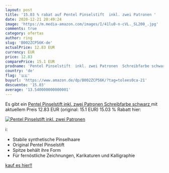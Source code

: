 ```yaml
---
layout: post
title: '15.03 % rabat auf Pentel Pinselstift  inkl. zwei Patronen '
date: 2020-12-21 20:49:24
image: 'https://m.media-amazon.com/images/I/41lu0-n-cVL._SL200_.jpg'
comments: true
category: ofertas
author: ring
slug: 'B002ZCP56K-de'
actualPrice: 12.83 EUR
currency: EUR
price: 12.83
comparePrice: 15.1 EUR
prodname: 'Pentel Pinselstift  inkl. zwei Patronen  Schreibfarbe schwarz '
country: 'de'
flag: '🇩🇪'
buyurl: 'https://www.amazon.de/dp/B002ZCP56K/?tag=tolees0ca-21'
descuento: '15.03'
average: '13.540000000000001'
---
```


Es gibt ein [Pentel Pinselstift  inkl. zwei Patronen  Schreibfarbe schwarz ](https://www.amazon.de/dp/B002ZCP56K/?tag=tolees0ca-21) mit aktuellem Preis 12.83 EUR (original: 15.1 EUR) 15.03 % Rabatt hier:

[![Pentel Pinselstift  inkl. zwei Patronen ](https://m.media-amazon.com/images/I/41lu0-n-cVL._SL200_.jpg)](https://www.amazon.de/dp/B002ZCP56K/?tag=tolees0ca-21)

ℹ️:

- Stabile synthetische Pinselhaare
- Original Pentel Pinselstift
- Spitze behält ihre Form
- Für fernöstliche Zeichnungen, Karikaturen und Kalligraphie

[kauf es hier!!](https://www.amazon.de/dp/B002ZCP56K/?tag=tolees0ca-21)
